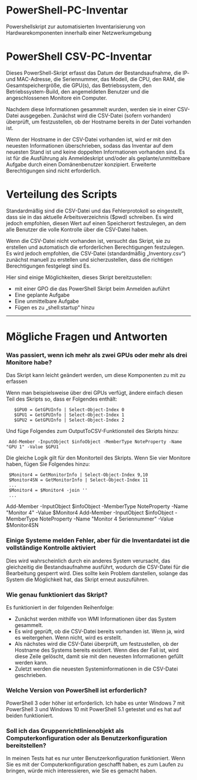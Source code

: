 # PowerShell-PC-Inventar
Powershellskript zur automatisierten Inventarisierung von Hardwarekomponenten innerhalb einer Netzwerkumgebung

# PowerShell CSV-PC-Inventar

Dieses PowerShell-Skript erfasst das Datum der Bestandsaufnahme, die IP- und MAC-Adresse, die Seriennummer, das Modell, die CPU, den RAM, die Gesamtspeichergröße, die GPU(s), das Betriebssystem, den Betriebssystem-Build, den angemeldeten Benutzer und die angeschlossenen Monitore ein Computer.

Nachdem diese Informationen gesammelt wurden, werden sie in einer CSV-Datei ausgegeben. Zunächst wird die CSV-Datei (sofern vorhanden) überprüft, um festzustellen, ob der Hostname bereits in der Datei vorhanden ist.

Wenn der Hostname in der CSV-Datei vorhanden ist, wird er mit den neuesten Informationen überschrieben, sodass das Inventar auf dem neuesten Stand ist und keine doppelten Informationen vorhanden sind. Es ist für die Ausführung als Anmeldeskript und/oder als geplante/unmittelbare Aufgabe durch einen Domänenbenutzer konzipiert. Erweiterte Berechtigungen sind nicht erforderlich.


# Verteilung des Scripts
Standardmäßig sind die CSV-Datei und das Fehlerprotokoll so eingestellt, dass sie in das aktuelle Arbeitsverzeichnis ($pwd) schreiben. Es wird jedoch empfohlen, diesen Wert auf einen Speicherort festzulegen, an dem alle Benutzer die volle Kontrolle über die CSV-Datei haben.

Wenn die CSV-Datei nicht vorhanden ist, versucht das Skript, sie zu erstellen und automatisch die erforderlichen Berechtigungen festzulegen. Es wird jedoch empfohlen, die CSV-Datei (standardmäßig „Inventory.csv“) zunächst manuell zu erstellen und sicherzustellen, dass die richtigen Berechtigungen festgelegt sind Es.

Hier sind einige Möglichkeiten, dieses Skript bereitzustellen:

- mit einer GPO die das PowerShell Skript beim Anmelden auführt 
- Eine geplante Aufgabe
- Eine unmittelbare Aufgabe
- Fügen es zu „shell:startup“ hinzu


_________________________________________________________________________________________________________________________________________________________________________________________________________________________________________________________



# Mögliche Fragen und Antworten

### Was passiert, wenn ich mehr als zwei GPUs oder mehr als drei Monitore habe?
Das Skript kann leicht geändert werden, um diese Komponenten zu mit zu erfassen

Wenn man beispielsweise über drei GPUs verfügt, ändere einfach diesen Teil des Skripts so, dass er Folgendes enthält:

       $GPU0 = GetGPUInfo | Select-Object-Index 0
       $GPU1 = GetGPUInfo | Select-Object-Index 1
       $GPU2 = GetGPUInfo | Select-Object-Index 2

Und füge Folgendes zum OutputToCSV-Funktionsteil des Skripts hinzu:

     Add-Member -InputObject $infoObject -MemberType NoteProperty -Name "GPU 1" -Value $GPU1

Die gleiche Logik gilt für den Monitorteil des Skripts. Wenn Sie vier Monitore haben, fügen Sie Folgendes hinzu:

     $Monitor4 = GetMonitorInfo | Select-Object-Index 9,10
     $Monitor4SN = GetMonitorInfo | Select-Object-Index 11
     ...
     $Monitor4 = $Monitor4 -join ''
     ...
Add-Member -InputObject $infoObject -MemberType NoteProperty -Name "Monitor 4" -Value $Monitor4
     Add-Member -InputObject $infoObject -MemberType NoteProperty -Name "Monitor 4 Seriennummer" -Value $Monitor4SN

### Einige Systeme melden Fehler, aber für die Inventardatei ist die vollständige Kontrolle aktiviert
Dies wird wahrscheinlich durch ein anderes System verursacht, das gleichzeitig die Bestandsaufnahme ausführt, wodurch die CSV-Datei für die Bearbeitung gesperrt wird. Dies sollte kein Problem darstellen, solange das System die Möglichkeit hat, das Skript erneut auszuführen.

### Wie genau funktioniert das Skript?
Es funktioniert in der folgenden Reihenfolge:
- Zunächst werden mithilfe von WMI Informationen über das System gesammelt.
- Es wird geprüft, ob die CSV-Datei bereits vorhanden ist. Wenn ja, wird es weitergehen. Wenn nicht, wird es erstellt.
- Als nächstes wird die CSV-Datei überprüft, um festzustellen, ob der Hostname des Systems bereits existiert. Wenn dies der Fall ist, wird diese Zeile gelöscht, damit sie mit den neuesten Informationen gefüllt werden kann.
- Zuletzt werden die neuesten Systeminformationen in die CSV-Datei geschrieben.

### Welche Version von PowerShell ist erforderlich?
PowerShell 3 oder höher ist erforderlich. Ich habe es unter Windows 7 mit PowerShell 3 und Windows 10 mit PowerShell 5.1 getestet und es hat auf beiden funktioniert.

### Soll ich das Gruppenrichtlinienobjekt als Computerkonfiguration oder als Benutzerkonfiguration bereitstellen?
In meinen Tests hat es nur unter Benutzerkonfiguration funktioniert. Wenn Sie es mit der Computerkonfiguration geschafft haben, es zum Laufen zu bringen, würde mich interessieren, wie Sie es gemacht haben.
